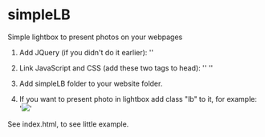 simpleLB
========

Simple lightbox to present photos on your webpages

1. Add JQuery (if you didn't do it earlier):
'<script src="https://ajax.googleapis.com/ajax/libs/jquery/3.5.1/jquery.min.js"></script>'

2. Link JavaScript and CSS (add these two tags to head):
'<script src="simpleLB/lbscript.js"></script>'
'<link rel="stylesheet" type="text/css" href="simpleLB/lbstyle.css">'

3. Add simpleLB folder to your website folder.
4. If you want to present photo in lightbox add class "lb" to it, for example:
'<img src="image/src.jpg" class="lb">'

See index.html, to see little example.